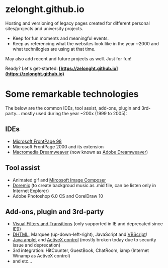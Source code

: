 # zelonght.github.io

Hosting and versioning of legacy pages created for different personal sites/projects and university projects.
- Keep for fun moments and meaningful events.
- Keep as referencing what the websites look like in the year ~2000 and what technilogies are using at that time.

May also add recent and future projects as well. Just for fun!

Ready? Let's get-started: **[https://zelonght.github.io](https://zelonght.github.io)**

# Some remarkable technologies

The below are the common IDEs, tool assist, add-ons, plugin and 3rd-party... mostly used during the year ~200x (1999 to 2005):

## IDEs
- [Microsoft FrontPage 98](https://en.wikipedia.org/wiki/Microsoft_FrontPage#Versions)
- Microsoft FrontPage 2000 and its extension
- [Macromedia Dreamweaver](https://en.wikipedia.org/wiki/Macromedia) (now known as [Adobe Dreamweaver](https://en.wikipedia.org/wiki/Adobe_Dreamweaver))

## Tool assist
- Animated gif and [Mircosoft Image Composer](http://fileformats.archiveteam.org/wiki/Microsoft_Image_Composer)
- [Doremix](https://www.youtube.com/watch?v=Z-ZFY1mygZs) (to create backgroud music as .mid file, can be listen only in Internet Explorer)
- Adobe Photoshop 6.0 CS and CorelDraw 10

## Add-ons, plugin and 3rd-party
- [Visual Filters and Transitions](https://docs.microsoft.com/en-us/previous-versions/windows/internet-explorer/ie-developer/platform-apis/ms532853(v=vs.85)) (only supported in IE and deprecated since IE9) 
- [DHTML](https://en.wikipedia.org/wiki/Dynamic_HTML), Marquee (up-down-left-right), JavaScript and [VBScript](https://www.tutorialspoint.com/vbscript/vbscript_enabling.htm)!
- [Java applet](https://en.wikipedia.org/wiki/Java_applet) and [ActiveX control](https://en.wikipedia.org/wiki/ActiveX) (mostly broken today due to security issue and deprecation)
- 3rd integration: HitCounter, GuestBook, ChatRoom, iamp (Internet Winamp as ActiveX control)
- and etc...
